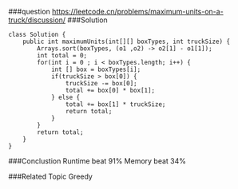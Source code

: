 ###question
https://leetcode.cn/problems/maximum-units-on-a-truck/discussion/
###Solution
```
class Solution {
    public int maximumUnits(int[][] boxTypes, int truckSize) {
        Arrays.sort(boxTypes, (o1 ,o2) -> o2[1] - o1[1]);
        int total = 0;
        for(int i = 0 ; i < boxTypes.length; i++) {
            int [] box = boxTypes[i];
            if(truckSize > box[0]) {
                truckSize -= box[0];
                total += box[0] * box[1];
            } else {
                total += box[1] * truckSize;
                return total;
            }
        }
        return total;
    }
}
```

###Conclustion
Runtime beat 91%
Memory beat 34%

###Related Topic
Greedy